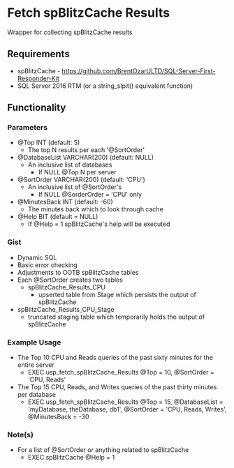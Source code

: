 # Fetch spBlitzCache Results
Wrapper for collecting spBlitzCache results

## Requirements
* spBlitzCache - https://github.com/BrentOzarULTD/SQL-Server-First-Responder-Kit
* SQL Server 2016 RTM (or a string_slpit() equivalent function)

## Functionality
### Parameters
* @Top INT (default: 5)
  * The top N results per each '@SortOrder'
* @DatabaseList VARCHAR(200) (default: NULL)
  * An inclusive list of databases 
    * If NULL @Top N per server
* @SortOrder VARCHAR(200) (default: 'CPU')
  * An inclusive list of @SortOrder's 
    * If NULL @SorderOrder = 'CPU' only
* @MinutesBack INT (default: -60)
  * The minutes back which to look through cache
* @Help BIT (default = NULL)
  * If @Help = 1 spBlitzCache's help will be executed

### Gist
* Dynamic SQL 
* Basic error checking
* Adjustments to OOTB spBlitzCache tables
* Each @SortOrder creates two tables
  * spBlitzCache_Results_CPU
    * upserted table from Stage which persists the output of spBlitzCache
* spBlitzCache_Results_CPU_Stage
  * truncated staging table which temporarily holds the output of spBlitzCache

### Example Usage
* The Top 10 CPU and Reads queries of the past sixty minutes for the entire server
  * EXEC usp_fetch_spBlitzCache_Results @Top = 10, @SortOrder = 'CPU, Reads'
* The Top 15 CPU, Reads, and Writes queries of the past thirty minutes per database
  * EXEC usp_fetch_spBlitzCache_Results @Top = 15, @DatabaseList = 'myDatabase, theDatabase, db1', @SortOrder = 'CPU, Reads, Writes', @MinutesBack = -30
 
### Note(s)
* For a list of @SortOrder or anything related to spBlitzCache 
  * EXEC spBlitzCache @Help = 1
